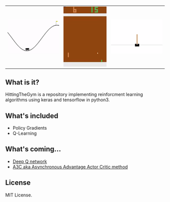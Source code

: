 <table>
    <tr>
        <td><img src="/assets/mountainCar.gif?raw=true" width="300"></td>
        <td><img src="/assets/pong.gif?raw=true" width="250"></td>
        <td><img src="/assets/cartpole.gif?raw=true" width="300"></td>
    </tr>
</table>

## What is it?
HittingTheGym is a repository implementing reinforcment learning algorithms using keras and tensorflow in python3.

## What's included
* Policy Gradients
* Q-Learning

## What's coming...
* [Deep Q network](https://storage.googleapis.com/deepmind-media/dqn/DQNNaturePaper.pdf)
* [A3C aka Asynchronous Advantage Actor Critic method](https://arxiv.org/pdf/1602.01783.pdf)

## License
MIT License.
